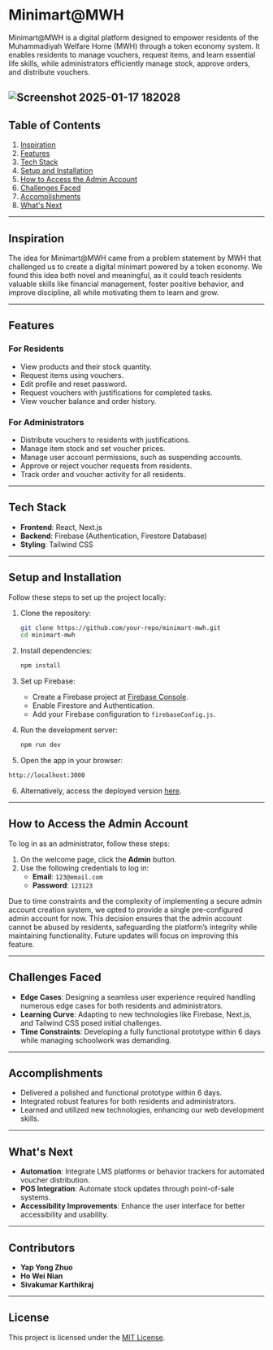  # **Minimart@MWH**

Minimart@MWH is a digital platform designed to empower residents of the Muhammadiyah Welfare Home (MWH) through a token economy system. It enables residents to manage vouchers, request items, and learn essential life skills, while administrators efficiently manage stock, approve orders, and distribute vouchers.

![Screenshot 2025-01-17 182028](https://github.com/user-attachments/assets/440386e4-3816-40b8-910b-a0437afd9939)
---
## **Table of Contents**
1. [Inspiration](#inspiration)
2. [Features](#features)
3. [Tech Stack](#tech-stack)
4. [Setup and Installation](#setup-and-installation)
5. [How to Access the Admin Account](#how-to-access-the-admin-account)
6. [Challenges Faced](#challenges-faced)
7. [Accomplishments](#accomplishments)
8. [What's Next](#whats-next)

---

## **Inspiration**
The idea for Minimart@MWH came from a problem statement by MWH that challenged us to create a digital minimart powered by a token economy. We found this idea both novel and meaningful, as it could teach residents valuable skills like financial management, foster positive behavior, and improve discipline, all while motivating them to learn and grow.

---

## **Features**
### **For Residents**
- View products and their stock quantity.
- Request items using vouchers.
- Edit profile and reset password.
- Request vouchers with justifications for completed tasks.
- View voucher balance and order history.

### **For Administrators**
- Distribute vouchers to residents with justifications.
- Manage item stock and set voucher prices.
- Manage user account permissions, such as suspending accounts.
- Approve or reject voucher requests from residents.
- Track order and voucher activity for all residents.

---

## **Tech Stack**
- **Frontend**: React, Next.js
- **Backend**: Firebase (Authentication, Firestore Database)
- **Styling**: Tailwind CSS

---

## **Setup and Installation**
Follow these steps to set up the project locally:

1. Clone the repository:
   ```bash
   git clone https://github.com/your-repo/minimart-mwh.git
   cd minimart-mwh
   ```

2. Install dependencies:
   ```bash
   npm install
   ```

3. Set up Firebase:
   - Create a Firebase project at [Firebase Console](https://console.firebase.google.com/).
   - Enable Firestore and Authentication.
   - Add your Firebase configuration to `firebaseConfig.js`.

4. Run the development server:
   ```bash
   npm run dev
   ```

5.	Open the app in your browser:
   ```bash
   http://localhost:3000
   ```

6.	Alternatively, access the deployed version [here](https://minimartmwh.vercel.app/).


---

## **How to Access the Admin Account**
To log in as an administrator, follow these steps:

1. On the welcome page, click the **Admin** button.
2. Use the following credentials to log in:
   - **Email**: `123@email.com`
   - **Password**: `123123`

Due to time constraints and the complexity of implementing a secure admin account creation system, we opted to provide a single pre-configured admin account for now. This decision ensures that the admin account cannot be abused by residents, safeguarding the platform’s integrity while maintaining functionality. Future updates will focus on improving this feature.

---

## **Challenges Faced**
- **Edge Cases**: Designing a seamless user experience required handling numerous edge cases for both residents and administrators.
- **Learning Curve**: Adapting to new technologies like Firebase, Next.js, and Tailwind CSS posed initial challenges.
- **Time Constraints**: Developing a fully functional prototype within 6 days while managing schoolwork was demanding.

---

## **Accomplishments**
- Delivered a polished and functional prototype within 6 days.
- Integrated robust features for both residents and administrators.
- Learned and utilized new technologies, enhancing our web development skills.

---

## **What's Next**
- **Automation**: Integrate LMS platforms or behavior trackers for automated voucher distribution.
- **POS Integration**: Automate stock updates through point-of-sale systems.
- **Accessibility Improvements**: Enhance the user interface for better accessibility and usability.

---

## **Contributors**
- **Yap Yong Zhuo**
- **Ho Wei Nian**
- **Sivakumar Karthikraj**

---

## **License**
This project is licensed under the [MIT License](LICENSE).
